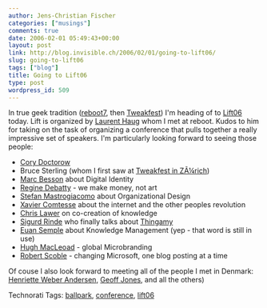 ```yaml
---
author: Jens-Christian Fischer
categories: ["musings"]
comments: true
date: 2006-02-01 05:49:43+00:00
layout: post
link: http://blog.invisible.ch/2006/02/01/going-to-lift06/
slug: going-to-lift06
tags: ["blog"]
title: Going to Lift06
type: post
wordpress_id: 509
---
```


In true geek tradition ([reboot7][1], then [Tweakfest][2]) I'm heading of to [Lift06][3] today. Lift is organized by [Laurent Haug][4] whom I met at reboot. Kudos to him for taking on the task of organizing a conference that pulls together a really impressive set of speakers. I'm particularly looking forward to seeing those people:

* [Cory Doctorow][5] 
* Bruce Sterling (whom I first saw  at [Tweakfest in ZÃ¼rich][6])
* [Marc Besson][7] about Digital Identity
* [Regine Debatty][8] - we make money, not art
* [Stefan Mastrogiacomo][9] about Organizational Design
* [Xavier Comtesse][10] about the internet and the other peoples revolution
* [Chris Lawer][11] on co-creation of knowledge
* [Sigurd Rinde][12] who finally talks about  [Thingamy][13] 
* [Euan Semple][14] about Knowledge Management (yep - that word is still in use)
* [Hugh MacLeoad][17] - global Microbranding
* [Robert Scoble][18] - changing Microsoft, one blog posting at a time

Of couse I also look forward to meeting all of the people I met in Denmark: [Henriette Weber Andersen][16], [Geoff Jones][19], and all the others)

[1]: http://blog.invisible.ch/2005/06/10/a-near-religious-experience/
[2]: http://blog.invisible.ch/2005/11/11/tweakfest-gedanken-zum-schluss/
[3]: http://www.lift06.org
[4]: http://www.ballpark.ch
[5]: http://www.lift06.org/doku.php/people:speakers:cory_doctorow
[6]: http://blog.invisible.ch/2005/11/09/tweakfest-bruce-sterling/
[7]: http://www.lift06.org/doku.php/people:speakers:marc_francois_besson
[8]: http://www.lift06.org/doku.php/people:speakers:regine_debatty
[9]: http://www.lift06.org/doku.php/people:speakers:stefano_mastrogiacomo
[10]: http://www.lift06.org/doku.php/people:xavier_comtesse
[11]: http://www.lift06.org/doku.php/people:speakers:chris_lawer
[12]: http://www.lift06.org/doku.php/people:speakers:sigurd_rinde
[13]: http://www.thingamy.com/
[14]: http://www.lift06.org/doku.php/people:speakers:euan_semple
[15]: http://blog.invisible.ch/2005/06/09/the-score-is-even/
[16]: http://www.toothlesstiger.net/
[17]: http://www.lift06.org/doku.php/people:speakers:hughes_macleod
[18]: http://www.lift06.org/doku.php/people:speakers:robert_scoble
[19]: http://www.geoffjones.com/blogger.html



Technorati Tags: [ballpark](http://www.technorati.com/tag/ballpark), [conference](http://www.technorati.com/tag/conference), [lift06](http://www.technorati.com/tag/lift06)
